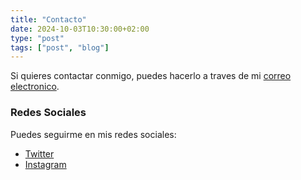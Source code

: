 ```yaml
---
title: "Contacto"
date: 2024-10-03T10:30:00+02:00
type: "post"
tags: ["post", "blog"]
---
```


Si quieres contactar conmigo, puedes hacerlo a traves de mi [correo electronico](mailto:aletromp00@gmail.com).


### Redes Sociales

Puedes seguirme en mis redes sociales:

- [Twitter](https://x.com/alepercu6787) 
- [Instagram](https://instagram.com/alepercu6787) 